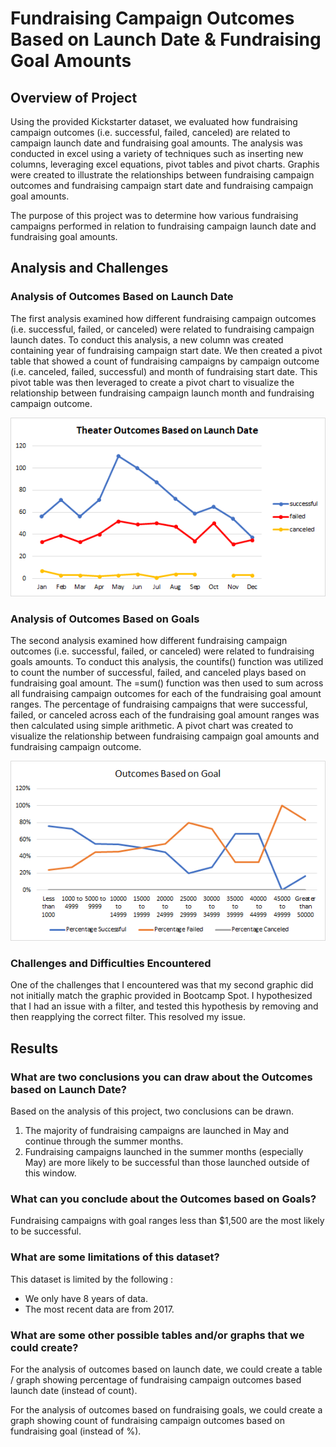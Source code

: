 # Fundraising Campaign Outcomes Based on Launch Date & Fundraising Goal Amounts

## Overview of Project

Using the provided Kickstarter dataset, we evaluated how fundraising campaign outcomes (i.e. successful, failed, canceled) are related to campaign launch date and fundraising goal amounts.  The analysis was conducted in excel using a variety of techniques such as inserting new columns, leveraging excel equations, pivot tables and pivot charts.  Graphis were created to illustrate the relationships between fundraising campaign outcomes and fundraising campaign start date and fundraising campaign goal amounts.  

The purpose of this project was to determine how various fundraising campaigns performed in relation to fundraising campaign launch date and fundraising goal amounts.  

## Analysis and Challenges

### Analysis of Outcomes Based on Launch Date

The first analysis examined how different fundraising campaign outcomes (i.e. successful, failed, or canceled) were related to fundraising campaign launch dates.  To conduct this analysis, a new column was created containing year of fundraising campaign start date.  We then created a pivot table that showed a count of fundraising campaigns by campaign outcome (i.e. canceled, failed, successful) and month of fundraising start date.  This pivot table was then leveraged to create a pivot chart to visualize the relationship between fundraising campaign launch month and fundraising campaign outcome.      

![Pivot chart](https://raw.githubusercontent.com/AMHembrough/kickstarter-analysis/main/Theater_Outcomes_vs_Launch.png)

### Analysis of Outcomes Based on Goals

The second analysis examined how different fundraising campaign outcomes (i.e. successful, failed, or canceled) were related to fundraising goals amounts.  To conduct this analysis, the countifs() function was utilized to count the number of successful, failed, and canceled plays based on fundraising goal amount.  The =sum() function was then used to sum across all fundraising campaign outcomes for each of the fundraising goal amount ranges.  The percentage of fundraising campaigns that were successful, failed, or canceled across each of the fundraising goal amount ranges was then calculated using simple arithmetic.  A pivot chart was created to visualize the relationship between fundraising campaign goal amounts and fundraising campaign outcome.      

![Pivot chart](https://raw.githubusercontent.com/AMHembrough/kickstarter-analysis/main/Outcomes_vs_Goals.png) 

### Challenges and Difficulties Encountered

One of the challenges that I encountered was that my second graphic did not initially match the graphic provided in Bootcamp Spot.  I hypothesized that I had an issue with a filter, and tested this hypothesis by removing and then reapplying the correct filter.  This resolved my issue. 

## Results

### What are two conclusions you can draw about the Outcomes based on Launch Date?

Based on the analysis of this project, two conclusions can be drawn.
1. The majority of fundraising campaigns are launched in May and continue through the summer months. 
2. Fundraising campaigns launched in the summer months (especially May) are more likely to be successful than those launched outside of this window.  

### What can you conclude about the Outcomes based on Goals?

Fundraising campaigns with goal ranges less than $1,500 are the most likely to be successful.  

### What are some limitations of this dataset?

This dataset is limited by the following : 
- We only have 8 years of data.
- The most recent data are from 2017. 

### What are some other possible tables and/or graphs that we could create?

For the analysis of outcomes based on launch date, we could create a table / graph showing percentage of fundraising campaign outcomes based launch date (instead of count).  

For the analysis of outcomes based on fundraising goals, we could create a graph showing count of fundraising campaign outcomes based on fundraising goal (instead of %).
